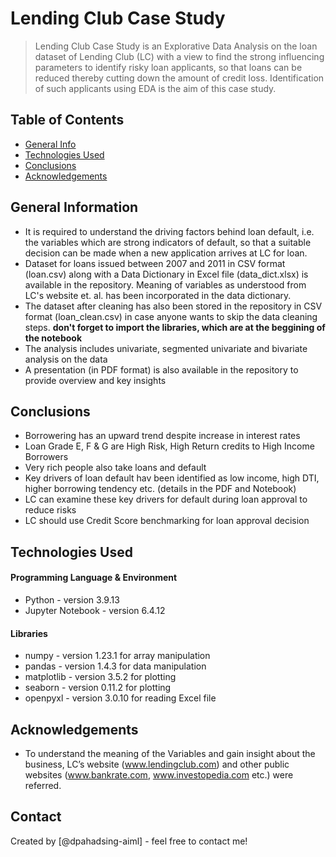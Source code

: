 # Lending Club Case Study 

> Lending Club Case Study is an Explorative Data Analysis on the loan dataset of Lending Club (LC) with a view to find the strong influencing parameters to identify risky loan applicants, so that loans can be reduced thereby cutting down the amount of credit loss. Identification of such applicants using EDA is the aim of this case study.


## Table of Contents
* [General Info](#general-information)
* [Technologies Used](#technologies-used)
* [Conclusions](#conclusions)
* [Acknowledgements](#acknowledgements)

<!-- You can include any other section that is pertinent to your problem -->

## General Information
- It is required to understand the driving factors behind loan default, i.e. the variables which are strong indicators of default, so that a suitable decision can be made when a new application arrives at LC for loan.
- Dataset for loans issued between 2007 and 2011 in CSV format (loan.csv) along with a Data Dictionary in Excel file (data_dict.xlsx) is available in the repository. Meaning of variables as understood from LC's website et. al. has been incorporated in the data dictionary.
- The dataset after cleaning has also been stored in the repository in CSV format (loan_clean.csv) in case anyone wants to skip the data cleaning steps. **don't forget to import the libraries, which are at the beggining of the notebook**
- The analysis includes univariate, segmented univariate and bivariate analysis on the data
- A presentation (in PDF format) is also available in the repository to provide overview and key insights  


<!-- You don't have to answer all the questions - just the ones relevant to your project. -->

## Conclusions
- Borrowering has an upward trend despite increase in interest rates  
- Loan Grade E, F & G are High Risk, High Return credits to High Income Borrowers 
- Very rich people also take loans and default
- Key drivers of loan default hav been identified as low income, high DTI, higher borrowing tendency etc. (details in the PDF and Notebook)
- LC can examine these key drivers for default during loan approval to reduce risks
- LC should use Credit Score benchmarking for loan approval decision


<!-- You don't have to answer all the questions - just the ones relevant to your project. -->


## Technologies Used

#### Programming Language & Environment
- Python           - version 3.9.13
- Jupyter Notebook - version 6.4.12

#### Libraries
- numpy            - version 1.23.1  for array manipulation
- pandas           - version 1.4.3   for data manipulation
- matplotlib       - version 3.5.2   for plotting
- seaborn          - version 0.11.2  for plotting
- openpyxl         - version 3.0.10  for reading Excel file


<!-- As the libraries versions keep on changing, it is recommended to mention the version of library used in this project -->

## Acknowledgements
- To understand the meaning of the Variables and gain insight about the business, LC’s website (www.lendingclub.com) and other public websites (www.bankrate.com, www.investopedia.com etc.) were referred.


## Contact
Created by [@dpahadsing-aiml] - feel free to contact me!


<!-- Optional -->
<!-- ## License -->
<!-- This project is open source and available under the [... License](). -->

<!-- You don't have to include all sections - just the one's relevant to your project -->